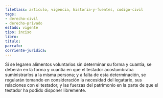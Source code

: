 ```yaml
---
fileClass: articulo, vigencia, historia-y-fuentes, codigo-civil
tags:
- derecho-civil
- derecho-privado
estado: vigente
tipo: inciso
libro:
titulo:
parrafo:
corriente-juridica:
---
```

Si se legaren alimentos voluntarios sin determinar su forma y cuantía, se deberán en la forma y cuantía en que el testador acostumbraba suministrarlos a la misma persona; y a falta de esta determinación, se regularán tomando en consideración la necesidad del legatario, sus relaciones con el testador, y las fuerzas del patrimonio en la parte de que el testador ha podido disponer libremente.